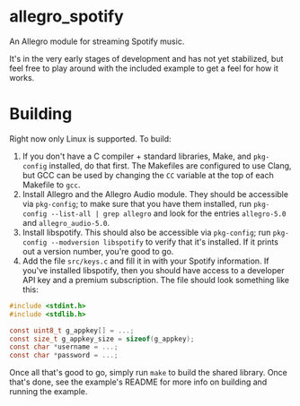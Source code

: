 # allegro\_spotify
An Allegro module for streaming Spotify music.

It's in the very early stages of development and has not yet stabilized, but feel free to play around with the included example to get a feel for how it works.

# Building
Right now only Linux is supported. To build:

1. If you don't have a C compiler + standard libraries, Make, and `pkg-config` installed, do that first. The Makefiles are configured to use Clang, but GCC can be used by changing the `CC` variable at the top of each Makefile to `gcc`.
2. Install Allegro and the Allegro Audio module. They should be accessible via `pkg-config`; to make sure that you have them installed, run `pkg-config --list-all | grep allegro` and look for the entries `allegro-5.0` and `allegro_audio-5.0`.
3. Install libspotify. This should also be accessible via `pkg-config`; run `pkg-config --modversion libspotify` to verify that it's installed. If it prints out a version number, you're good to go.
4. Add the file `src/keys.c` and fill it in with your Spotify information. If you've installed libspotify, then you should have access to a developer API key and a premium subscription. The file should look something like this:

```c
#include <stdint.h>
#include <stdlib.h>

const uint8_t g_appkey[] = ...;
const size_t g_appkey_size = sizeof(g_appkey);
const char *username = ...;
const char *password = ...;
```

Once all that's good to go, simply run `make` to build the shared library. Once that's done, see the example's README for more info on building and running the example.

